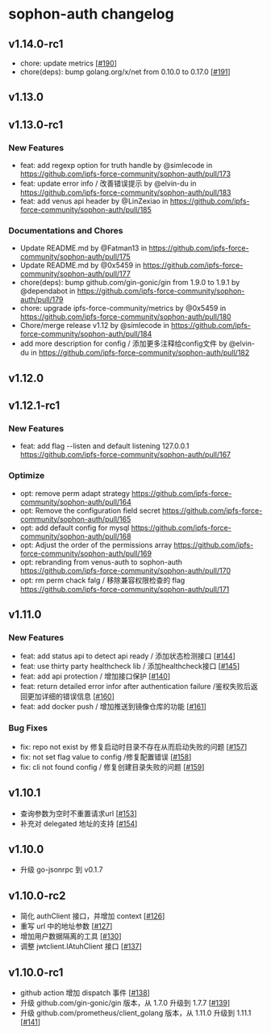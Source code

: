 # sophon-auth changelog

## v1.14.0-rc1

* chore: update metrics [[#190](https://github.com/ipfs-force-community/sophon-auth/pull/190)]
* chore(deps): bump golang.org/x/net from 0.10.0 to 0.17.0 [[#191](https://github.com/ipfs-force-community/sophon-auth/pull/191)]

## v1.13.0

## v1.13.0-rc1

### New Features

* feat: add regexp option for truth handle by @simlecode in https://github.com/ipfs-force-community/sophon-auth/pull/173
* feat: update error info / 改善错误提示 by @elvin-du in https://github.com/ipfs-force-community/sophon-auth/pull/183
* feat: add venus api header by @LinZexiao in https://github.com/ipfs-force-community/sophon-auth/pull/185

### Documentations and Chores

* Update README.md by @Fatman13 in https://github.com/ipfs-force-community/sophon-auth/pull/175
* Update README.md by @0x5459 in https://github.com/ipfs-force-community/sophon-auth/pull/177
* chore(deps): bump github.com/gin-gonic/gin from 1.9.0 to 1.9.1 by @dependabot in https://github.com/ipfs-force-community/sophon-auth/pull/179
* chore: upgrade ipfs-force-community/metrics by @0x5459 in https://github.com/ipfs-force-community/sophon-auth/pull/180
* Chore/merge release v1.12 by @simlecode in https://github.com/ipfs-force-community/sophon-auth/pull/184
* add more description for config / 添加更多注释给config文件 by @elvin-du in https://github.com/ipfs-force-community/sophon-auth/pull/182


## v1.12.0

## v1.12.1-rc1
### New Features
* feat: add flag --listen and default listening 127.0.0.1  https://github.com/ipfs-force-community/sophon-auth/pull/167

### Optimize
* opt: remove perm adapt strategy  https://github.com/ipfs-force-community/sophon-auth/pull/164
* opt: Remove the configuration field secret  https://github.com/ipfs-force-community/sophon-auth/pull/165
* opt: add default config for mysql  https://github.com/ipfs-force-community/sophon-auth/pull/168
* opt: Adjust the order of the permissions array  https://github.com/ipfs-force-community/sophon-auth/pull/169
* opt: rebranding from venus-auth to sophon-auth  https://github.com/ipfs-force-community/sophon-auth/pull/170
* opt: rm perm chack falg / 移除兼容权限检查的 flag  https://github.com/ipfs-force-community/sophon-auth/pull/171

## v1.11.0
### New Features
* feat: add status api to detect api ready / 添加状态检测接口 [[#144](https://github.com/ipfs-force-community/sophon-auth/pull/144)]
* feat: use thirty party healthcheck lib  / 添加healthcheck接口 [[#145](https://github.com/ipfs-force-community/sophon-auth/pull/145)]
* feat: add api protection / 增加接口保护  [[#140](https://github.com/ipfs-force-community/sophon-auth/pull/140)]
* feat: return detailed error infor after authentication failure  /鉴权失败后返回更加详细的错误信息 [[#160](https://github.com/ipfs-force-community/sophon-auth/pull/160)]
* feat: add docker push / 增加推送到镜像仓库的功能 [[#161](https://github.com/ipfs-force-community/sophon-auth/pull/161)]

### Bug Fixes

* fix: repo not exist by 修复启动时目录不存在从而启动失败的问题 [[#157](https://github.com/ipfs-force-community/sophon-auth/pull/157)]
* fix: not set flag value to config  /修复配置错误 [[#158](https://github.com/ipfs-force-community/sophon-auth/pull/158)]
* fix: cli not found config  / 修复创建目录失败的问题 [[#159](https://github.com/ipfs-force-community/sophon-auth/pull/159)]


## v1.10.1

* 查询参数为空时不重置请求url [[#153](https://github.com/ipfs-force-community/sophon-auth/pull/153)]
* 补充对 delegated 地址的支持 [[#154](https://github.com/ipfs-force-community/sophon-auth/pull/154)]

## v1.10.0

* 升级 go-jsonrpc 到 v0.1.7

## v1.10.0-rc2

* 简化 authClient 接口，并增加 context [[#126](https://github.com/ipfs-force-community/sophon-auth/pull/126)]
* 重写 url 中的地址参数 [[#127](https://github.com/ipfs-force-community/sophon-auth/pull/127)]
* 增加用户数据隔离的工具 [[#130](https://github.com/ipfs-force-community/sophon-auth/pull/130)]
* 调整 jwtclient.IAtuhClient 接口 [[#137](https://github.com/ipfs-force-community/sophon-auth/pull/137)]

## v1.10.0-rc1

* github action 增加 dispatch 事件 [[#138](https://github.com/ipfs-force-community/sophon-auth/pull/138)]
* 升级 github.com/gin-gonic/gin 版本，从 1.7.0 升级到 1.7.7 [[#139](https://github.com/ipfs-force-community/sophon-auth/pull/139)]
* 升级 github.com/prometheus/client_golang 版本，从 1.11.0 升级到 1.11.1 [[#141](https://github.com/ipfs-force-community/sophon-auth/pull/141)]
